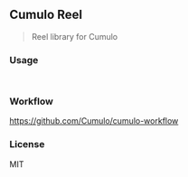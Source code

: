 
Cumulo Reel
------

> Reel library for Cumulo

### Usage

```edn
```

```clojure
```

### Workflow

https://github.com/Cumulo/cumulo-workflow

### License

MIT

